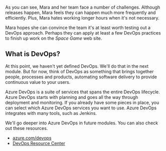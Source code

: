 As you can see, Mara and her team face a number of challenges. Although releases happen, Mara feels they can happen much more frequently and efficiently. Plus, Mara hates working longer hours when it's not necessary.

Mara hopes she can convince the team it's at least worth testing out a DevOps approach. Perhaps they can apply at least a few DevOps practices to finish up work on the _Space Game_ web site.

## What is DevOps?

At this point, we haven't yet defined DevOps. We'll do that in the next module. But for now, think of DevOps as something that brings together people, processes and products, automating software delivery to provide continuous value to your users.

Azure DevOps is a suite of services that spans the entire DevOps lifecycle. Azure DevOps starts with planning and goes all the way through deployment and monitoring. If you already have some pieces in place, you can select which Azure DevOps services you want to use. Azure DevOps integrates with many tools, such as Jenkins.

We'll go deeper into Azure DevOps in future modules. You can also check out these resources.

* [azure.com/devops](https://azure.com/devops?azure-portal=true)
* [DevOps Resource Center](https://docs.microsoft.com/azure/devops/learn?azure-portal=true)